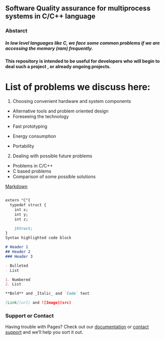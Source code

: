 ## Software Quality assurance for multiprocess systems in C/C++ language


### Abstarct

##### In low level languages like C, we face some common problems if we are accessing the memory (ram) frequently.

#### This repository is intended to be useful for developers who will begin to deal such a project , or already ongoing projects.   

# List of problems we discuss here:

1. Choosing convenient hardware and system components
  - Alternative tools and problem oriented design
  - Foreseeing the technology
  * Fast prototyping

  * Energy consumption

  * Portability


2. Dealing with possible future problems
  - Problems in C/C++
  - C based problems
  - Comparison of some possible solutions

[Markdown](#)






```markdown

extern "C"{
  typedef struct {
    int x;
    int y;
    int z;

    }Struct;
}
Syntax highlighted code block

# Header 1
## Header 2
### Header 3

- Bulleted
- List

1. Numbered
2. List

**Bold** and _Italic_ and `Code` text

[Link](url) and ![Image](src)
```

### Support or Contact

Having trouble with Pages? Check out our [documentation](https://help.github.com/categories/github-pages-basics/) or [contact support](https://github.com/contact) and we’ll help you sort it out.
